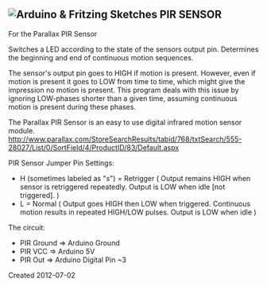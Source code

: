 ![Arduino &amp; Fritzing Sketches](https://raw.github.com/manifestinteractive/arduino/master/assets/logo.png "Arduino &amp; Fritzing Sketches")
PIR SENSOR
-------
For the Parallax PIR Sensor

Switches a LED according to the state of the sensors output pin.
Determines the beginning and end of continuous motion sequences.

The sensor's output pin goes to HIGH if motion is present.
However, even if motion is present it goes to LOW from time to time,
which might give the impression no motion is present.
This program deals with this issue by ignoring LOW-phases shorter than a given time,
assuming continuous motion is present during these phases.

The Parallax PIR Sensor is an easy to use digital infrared motion sensor module.
http://www.parallax.com/StoreSearchResults/tabid/768/txtSearch/555-28027/List/0/SortField/4/ProductID/83/Default.aspx

PIR Sensor Jumper Pin Settings:

* H (sometimes labeled as "s") = Retrigger ( Output remains HIGH when sensor is retriggered repeatedly.  Output is LOW when idle [not triggered]. )
* L = Normal ( Output goes HIGH then LOW when triggered.  Continuous motion results in repeated HIGH/LOW pulses.  Output is LOW when idle )

The circuit:

* PIR Ground => Arduino Ground
* PIR VCC => Arduino 5V
* PIR Out => Arduino Digital Pin ~3

Created 2012-07-02